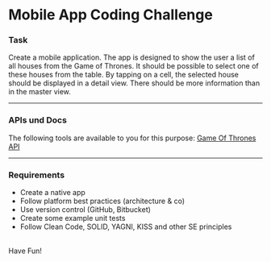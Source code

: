 # Mobile App Coding Challenge

### Task
Create a mobile application. The app is designed to show the user a list of all houses from the Game of Thrones.
It should be possible to select one of these houses from the table. By tapping on a cell, the selected house should be displayed in a detail view. There should be more information than in the master view.

---
### APIs und Docs
The following tools are available to you for this purpose:
[Game Of Thrones API](https://anapioficeandfire.com/)

---
### Requirements
- Create a native app
- Follow platform best practices (architecture & co)
- Use version control (GitHub, Bitbucket)
- Create some example unit tests
- Follow Clean Code, SOLID, YAGNI, KISS and other SE principles

<br>
Have Fun!
